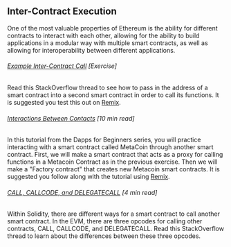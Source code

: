 ## Inter-Contract Execution

One of the most valuable properties of Ethereum is the ability for different contracts to interact with each other, allowing for the ability to build applications in a modular way with multiple smart contracts, as well as allowing for interoperability between different applications.

###### [Example Inter-Contract Call](https://ethereum.stackexchange.com/questions/1599/basic-example-of-interaction-between-2-contracts) \[Exercise\]

Read this StackOverflow thread to see how to pass in the address of a smart contract into a second smart contract in order to call its functions.  It is suggested you test this out on [Remix](https://remix.ethereum.org/).

###### [Interactions Between Contacts](https://dappsforbeginners.wordpress.com/tutorials/interactions-between-contracts/) \[10 min read\]

In this tutorial from the Dapps for Beginners series, you will practice interacting with a smart contract called MetaCoin through another smart contract.  First, we will make a smart contract that acts as a proxy for calling functions in a Metacoin Contract as in the previous exercise. Then we will make a "Factory contract" that creates new Metacoin smart contracts.  It is suggested you follow along with the tutorial using [Remix](https://remix.ethereum.org/).

###### [CALL, CALLCODE, and DELEGATECALL](https://ethereum.stackexchange.com/questions/3667/difference-between-call-callcode-and-delegatecall) \[4 min read\]

Within Solidity, there are different ways for a smart contract to call another smart contract.  In the EVM, there are three opcodes for calling other contracts, CALL, CALLCODE, and DELEGATECALL.  Read this StackOverflow thread to learn about the differences between these three opcodes.

